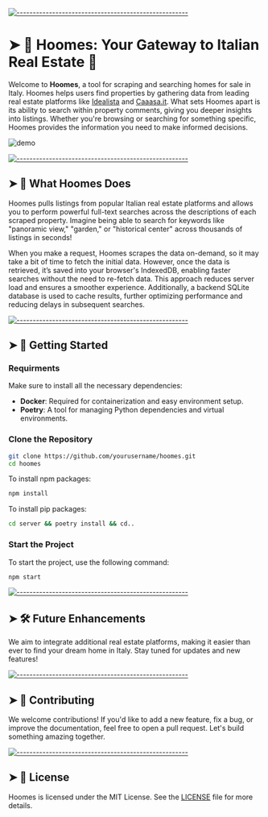 <!-- ⚠️ This README has been generated from the file(s) "blueprint.md" ⚠️-->
[![-----------------------------------------------------](https://raw.githubusercontent.com/andreasbm/readme/master/assets/lines/colored.png)](#-hoomes-your-gateway-to-italian-real-estate-)

# ➤ 🏡 Hoomes: Your Gateway to Italian Real Estate 🏡

Welcome to **Hoomes**, a tool for scraping and searching homes for sale in Italy. Hoomes helps users find properties by gathering data from leading real estate platforms like [Idealista](https://www.idealista.it/) and [Caaasa.it](https://www.caasa.it/). What sets Hoomes apart is its ability to search within property comments, giving you deeper insights into listings. Whether you're browsing or searching for something specific, Hoomes provides the information you need to make informed decisions.

![demo](https://github.com/pinkynrg/Hoomes/blob/main/demo.gif)


[![-----------------------------------------------------](https://raw.githubusercontent.com/andreasbm/readme/master/assets/lines/colored.png)](#-what-hoomes-does)

## ➤ 🌟 What Hoomes Does

Hoomes pulls listings from popular Italian real estate platforms and allows you to perform powerful full-text searches across the descriptions of each scraped property. Imagine being able to search for keywords like "panoramic view," "garden," or "historical center" across thousands of listings in seconds!

When you make a request, Hoomes scrapes the data on-demand, so it may take a bit of time to fetch the initial data. However, once the data is retrieved, it’s saved into your browser's IndexedDB, enabling faster searches without the need to re-fetch data. This approach reduces server load and ensures a smoother experience. Additionally, a backend SQLite database is used to cache results, further optimizing performance and reducing delays in subsequent searches.


[![-----------------------------------------------------](https://raw.githubusercontent.com/andreasbm/readme/master/assets/lines/colored.png)](#-getting-started)

## ➤ 🚀 Getting Started

### Requirments

Make sure to install all the necessary dependencies:

- **Docker**: Required for containerization and easy environment setup.
- **Poetry**: A tool for managing Python dependencies and virtual environments.


### Clone the Repository

```bash
git clone https://github.com/yourusername/hoomes.git
cd hoomes
```

To install npm packages:

```bash
npm install
```

To install pip packages:

```bash
cd server && poetry install && cd..
```

### Start the Project

To start the project, use the following command:

```bash
npm start
```


[![-----------------------------------------------------](https://raw.githubusercontent.com/andreasbm/readme/master/assets/lines/colored.png)](#-future-enhancements)

## ➤ 🛠️ Future Enhancements

We aim to integrate additional real estate platforms, making it easier than ever to find your dream home in Italy. Stay tuned for updates and new features!


[![-----------------------------------------------------](https://raw.githubusercontent.com/andreasbm/readme/master/assets/lines/colored.png)](#-contributing)

## ➤ 🤝 Contributing

We welcome contributions! If you'd like to add a new feature, fix a bug, or improve the documentation, feel free to open a pull request. Let's build something amazing together.


[![-----------------------------------------------------](https://raw.githubusercontent.com/andreasbm/readme/master/assets/lines/colored.png)](#-license)

## ➤ 📜 License

Hoomes is licensed under the MIT License. See the [LICENSE](LICENSE) file for more details.
